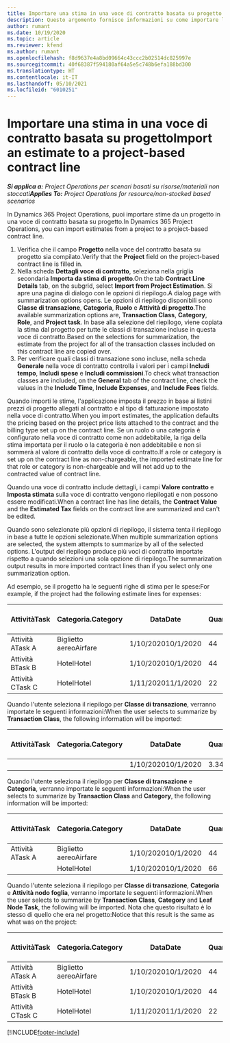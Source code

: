 ```yaml
---
title: Importare una stima in una voce di contratto basata su progetto
description: Questo argomento fornisce informazioni su come importare le stime da un progetto a una voce di contratto.
author: rumant
ms.date: 10/19/2020
ms.topic: article
ms.reviewer: kfend
ms.author: rumant
ms.openlocfilehash: f8d9637e4a8bd09664c43ccc2b02514dc825997e
ms.sourcegitcommit: 40f68387f594180af64a5e5c748b6efa188bd300
ms.translationtype: HT
ms.contentlocale: it-IT
ms.lasthandoff: 05/10/2021
ms.locfileid: "6010251"
---
```

# <a name="import-an-estimate-to-a-project-based-contract-line"></a><span data-ttu-id="18152-103">Importare una stima in una voce di contratto basata su progetto</span><span class="sxs-lookup"><span data-stu-id="18152-103">Import an estimate to a project-based contract line</span></span>

<span data-ttu-id="18152-104">_**Si applica a:** Project Operations per scenari basati su risorse/materiali non stoccati_</span><span class="sxs-lookup"><span data-stu-id="18152-104">_**Applies To:** Project Operations for resource/non-stocked based scenarios_</span></span>

<span data-ttu-id="18152-105">In Dynamics 365 Project Operations, puoi importare stime da un progetto in una voce di contratto basata su progetto.</span><span class="sxs-lookup"><span data-stu-id="18152-105">In Dynamics 365 Project Operations, you can import estimates from a project to a project-based contract line.</span></span>

1. <span data-ttu-id="18152-106">Verifica che il campo **Progetto** nella voce del contratto basata su progetto sia compilato.</span><span class="sxs-lookup"><span data-stu-id="18152-106">Verify that the **Project** field on the project-based contract line is filled in.</span></span>
2. <span data-ttu-id="18152-107">Nella scheda **Dettagli voce di contratto**, seleziona nella griglia secondaria **Importa da stima di progetto**.</span><span class="sxs-lookup"><span data-stu-id="18152-107">On the tab **Contract Line Details** tab, on the subgrid, select **Import from Project Estimation**.</span></span> <span data-ttu-id="18152-108">Si apre una pagina di dialogo con le opzioni di riepilogo.</span><span class="sxs-lookup"><span data-stu-id="18152-108">A dialog page with summarization options opens.</span></span> <span data-ttu-id="18152-109">Le opzioni di riepilogo disponibili sono **Classe di transazione**, **Categoria**, **Ruolo** e **Attività di progetto**.</span><span class="sxs-lookup"><span data-stu-id="18152-109">The available summarization options are, **Transaction Class**, **Category**, **Role**, and **Project task**.</span></span> <span data-ttu-id="18152-110">In base alla selezione del riepilogo, viene copiata la stima dal progetto per tutte le classi di transazione incluse in questa voce di contratto.</span><span class="sxs-lookup"><span data-stu-id="18152-110">Based on the selections for summarization, the estimate from the project for all of the transaction classes included on this contract line are copied over.</span></span> 
3. <span data-ttu-id="18152-111">Per verificare quali classi di transazione sono incluse, nella scheda **Generale** nella voce di contratto controlla i valori per i campi **Includi tempo**, **Includi spese** e **Includi commissioni**.</span><span class="sxs-lookup"><span data-stu-id="18152-111">To check what transaction classes are included, on the **General** tab of the contract line, check the values in the **Include Time**, **Include Expenses**, and **Include Fees** fields.</span></span>

<span data-ttu-id="18152-112">Quando importi le stime, l'applicazione imposta il prezzo in base ai listini prezzi di progetto allegati al contratto e al tipo di fatturazione impostato nella voce di contratto.</span><span class="sxs-lookup"><span data-stu-id="18152-112">When you import estimates, the application defaults the pricing based on the project price lists attached to the contract and the billing type set up on the contract line.</span></span> <span data-ttu-id="18152-113">Se un ruolo o una categoria è configurato nella voce di contratto come non addebitabile, la riga della stima importata per il ruolo o la categoria è non addebitabile e non si sommerà al valore di contratto della voce di contratto.</span><span class="sxs-lookup"><span data-stu-id="18152-113">If a role or category is set up on the contract line as non-chargeable, the imported estimate line for that role or category is non-chargeable and will not add up to the contracted value of contract line.</span></span>

<span data-ttu-id="18152-114">Quando una voce di contratto include dettagli, i campi **Valore contratto** e **Imposta stimata** sulla voce di contratto vengono riepilogati e non possono essere modificati.</span><span class="sxs-lookup"><span data-stu-id="18152-114">When a contract line has line details, the **Contract Value** and the **Estimated Tax** fields on the contract line are summarized and can't be edited.</span></span>

<span data-ttu-id="18152-115">Quando sono selezionate più opzioni di riepilogo, il sistema tenta il riepilogo in base a tutte le opzioni selezionate.</span><span class="sxs-lookup"><span data-stu-id="18152-115">When multiple summarization options are selected, the system attempts to summarize by all of the selected options.</span></span> <span data-ttu-id="18152-116">L'output del riepilogo produce più voci di contratto importate rispetto a quando selezioni una sola opzione di riepilogo.</span><span class="sxs-lookup"><span data-stu-id="18152-116">The summarization output results in more imported contract lines than if you select only one summarization option.</span></span>

<span data-ttu-id="18152-117">Ad esempio, se il progetto ha le seguenti righe di stima per le spese:</span><span class="sxs-lookup"><span data-stu-id="18152-117">For example, if the project had the following estimate lines for expenses:</span></span>

| <span data-ttu-id="18152-118">Attività</span><span class="sxs-lookup"><span data-stu-id="18152-118">Task</span></span> | <span data-ttu-id="18152-119">Categoria.</span><span class="sxs-lookup"><span data-stu-id="18152-119">Category</span></span> | <span data-ttu-id="18152-120">Data</span><span class="sxs-lookup"><span data-stu-id="18152-120">Date</span></span> | <span data-ttu-id="18152-121">Quantità</span><span class="sxs-lookup"><span data-stu-id="18152-121">Quantity</span></span> | <span data-ttu-id="18152-122">Prezzo unitario</span><span class="sxs-lookup"><span data-stu-id="18152-122">Unit price</span></span> | <span data-ttu-id="18152-123">Importa</span><span class="sxs-lookup"><span data-stu-id="18152-123">Amount</span></span> |
| --- | --- | --- | --- | --- | --- |
| <span data-ttu-id="18152-124">Attività A</span><span class="sxs-lookup"><span data-stu-id="18152-124">Task A</span></span> | <span data-ttu-id="18152-125">Biglietto aereo</span><span class="sxs-lookup"><span data-stu-id="18152-125">Airfare</span></span> | <span data-ttu-id="18152-126">1/10/2020</span><span class="sxs-lookup"><span data-stu-id="18152-126">10/1/2020</span></span> | <span data-ttu-id="18152-127">4</span><span class="sxs-lookup"><span data-stu-id="18152-127">4</span></span> | <span data-ttu-id="18152-128">400</span><span class="sxs-lookup"><span data-stu-id="18152-128">400</span></span> | <span data-ttu-id="18152-129">1600</span><span class="sxs-lookup"><span data-stu-id="18152-129">1600</span></span> |
| <span data-ttu-id="18152-130">Attività B</span><span class="sxs-lookup"><span data-stu-id="18152-130">Task B</span></span> | <span data-ttu-id="18152-131">Hotel</span><span class="sxs-lookup"><span data-stu-id="18152-131">Hotel</span></span> | <span data-ttu-id="18152-132">1/10/2020</span><span class="sxs-lookup"><span data-stu-id="18152-132">10/1/2020</span></span> | <span data-ttu-id="18152-133">4</span><span class="sxs-lookup"><span data-stu-id="18152-133">4</span></span> | <span data-ttu-id="18152-134">200</span><span class="sxs-lookup"><span data-stu-id="18152-134">200</span></span> | <span data-ttu-id="18152-135">800</span><span class="sxs-lookup"><span data-stu-id="18152-135">800</span></span> |
| <span data-ttu-id="18152-136">Attività C</span><span class="sxs-lookup"><span data-stu-id="18152-136">Task C</span></span> | <span data-ttu-id="18152-137">Hotel</span><span class="sxs-lookup"><span data-stu-id="18152-137">Hotel</span></span> | <span data-ttu-id="18152-138">1/11/2020</span><span class="sxs-lookup"><span data-stu-id="18152-138">11/1/2020</span></span> | <span data-ttu-id="18152-139">2</span><span class="sxs-lookup"><span data-stu-id="18152-139">2</span></span> | <span data-ttu-id="18152-140">200</span><span class="sxs-lookup"><span data-stu-id="18152-140">200</span></span> | <span data-ttu-id="18152-141">400</span><span class="sxs-lookup"><span data-stu-id="18152-141">400</span></span> |

<span data-ttu-id="18152-142">Quando l'utente seleziona il riepilogo per **Classe di transazione**, verranno importate le seguenti informazioni:</span><span class="sxs-lookup"><span data-stu-id="18152-142">When the user selects to summarize by **Transaction Class**, the following information will be imported:</span></span>

| <span data-ttu-id="18152-143">Attività</span><span class="sxs-lookup"><span data-stu-id="18152-143">Task</span></span> | <span data-ttu-id="18152-144">Categoria.</span><span class="sxs-lookup"><span data-stu-id="18152-144">Category</span></span> | <span data-ttu-id="18152-145">Data</span><span class="sxs-lookup"><span data-stu-id="18152-145">Date</span></span> | <span data-ttu-id="18152-146">Quantità</span><span class="sxs-lookup"><span data-stu-id="18152-146">Quantity</span></span> | <span data-ttu-id="18152-147">Prezzo unitario</span><span class="sxs-lookup"><span data-stu-id="18152-147">Unit price</span></span> | <span data-ttu-id="18152-148">Importa</span><span class="sxs-lookup"><span data-stu-id="18152-148">Amount</span></span> |
| --- | --- | --- | --- | --- | --- |
| &nbsp;  | &nbsp;  | <span data-ttu-id="18152-149">1/10/2020</span><span class="sxs-lookup"><span data-stu-id="18152-149">10/1/2020</span></span> | <span data-ttu-id="18152-150">3.34</span><span class="sxs-lookup"><span data-stu-id="18152-150">3.34</span></span> | <span data-ttu-id="18152-151">840</span><span class="sxs-lookup"><span data-stu-id="18152-151">840</span></span> | <span data-ttu-id="18152-152">2800</span><span class="sxs-lookup"><span data-stu-id="18152-152">2800</span></span> |

<span data-ttu-id="18152-153">Quando l'utente seleziona il riepilogo per **Classe di transazione** e **Categoria**, verranno importate le seguenti informazioni:</span><span class="sxs-lookup"><span data-stu-id="18152-153">When the user selects to summarize by **Transaction Class** and **Category**, the following information will be imported:</span></span>

| <span data-ttu-id="18152-154">Attività</span><span class="sxs-lookup"><span data-stu-id="18152-154">Task</span></span> | <span data-ttu-id="18152-155">Categoria.</span><span class="sxs-lookup"><span data-stu-id="18152-155">Category</span></span> | <span data-ttu-id="18152-156">Data</span><span class="sxs-lookup"><span data-stu-id="18152-156">Date</span></span> | <span data-ttu-id="18152-157">Quantità</span><span class="sxs-lookup"><span data-stu-id="18152-157">Quantity</span></span> | <span data-ttu-id="18152-158">Prezzo unitario</span><span class="sxs-lookup"><span data-stu-id="18152-158">Unit price</span></span> | <span data-ttu-id="18152-159">Importa</span><span class="sxs-lookup"><span data-stu-id="18152-159">Amount</span></span> |
| --- | --- | --- | --- | --- | --- |
| <span data-ttu-id="18152-160">Attività A</span><span class="sxs-lookup"><span data-stu-id="18152-160">Task A</span></span> | <span data-ttu-id="18152-161">Biglietto aereo</span><span class="sxs-lookup"><span data-stu-id="18152-161">Airfare</span></span> | <span data-ttu-id="18152-162">1/10/2020</span><span class="sxs-lookup"><span data-stu-id="18152-162">10/1/2020</span></span> | <span data-ttu-id="18152-163">4</span><span class="sxs-lookup"><span data-stu-id="18152-163">4</span></span> | <span data-ttu-id="18152-164">400</span><span class="sxs-lookup"><span data-stu-id="18152-164">400</span></span> | <span data-ttu-id="18152-165">1600</span><span class="sxs-lookup"><span data-stu-id="18152-165">1600</span></span> |
| &nbsp;  | <span data-ttu-id="18152-166">Hotel</span><span class="sxs-lookup"><span data-stu-id="18152-166">Hotel</span></span> | <span data-ttu-id="18152-167">1/10/2020</span><span class="sxs-lookup"><span data-stu-id="18152-167">10/1/2020</span></span> | <span data-ttu-id="18152-168">6</span><span class="sxs-lookup"><span data-stu-id="18152-168">6</span></span> | <span data-ttu-id="18152-169">200</span><span class="sxs-lookup"><span data-stu-id="18152-169">200</span></span> | <span data-ttu-id="18152-170">1200</span><span class="sxs-lookup"><span data-stu-id="18152-170">1200</span></span> |

<span data-ttu-id="18152-171">Quando l'utente seleziona il riepilogo per **Classe di transazione**, **Categoria** e **Attività nodo foglia**, verranno importate le seguenti informazioni.</span><span class="sxs-lookup"><span data-stu-id="18152-171">When the user selects to summarize by **Transaction Class**, **Category** and **Leaf Node Task**, the following will be imported.</span></span> <span data-ttu-id="18152-172">Nota che questo risultato è lo stesso di quello che era nel progetto:</span><span class="sxs-lookup"><span data-stu-id="18152-172">Notice that this result is the same as what was on the project:</span></span>

| <span data-ttu-id="18152-173">Attività</span><span class="sxs-lookup"><span data-stu-id="18152-173">Task</span></span> | <span data-ttu-id="18152-174">Categoria.</span><span class="sxs-lookup"><span data-stu-id="18152-174">Category</span></span> | <span data-ttu-id="18152-175">Data</span><span class="sxs-lookup"><span data-stu-id="18152-175">Date</span></span> | <span data-ttu-id="18152-176">Quantità</span><span class="sxs-lookup"><span data-stu-id="18152-176">Quantity</span></span> | <span data-ttu-id="18152-177">Prezzo unitario</span><span class="sxs-lookup"><span data-stu-id="18152-177">Unit price</span></span> | <span data-ttu-id="18152-178">Importa</span><span class="sxs-lookup"><span data-stu-id="18152-178">Amount</span></span> |
| --- | --- | --- | --- | --- | --- |
| <span data-ttu-id="18152-179">Attività A</span><span class="sxs-lookup"><span data-stu-id="18152-179">Task A</span></span> | <span data-ttu-id="18152-180">Biglietto aereo</span><span class="sxs-lookup"><span data-stu-id="18152-180">Airfare</span></span> | <span data-ttu-id="18152-181">1/10/2020</span><span class="sxs-lookup"><span data-stu-id="18152-181">10/1/2020</span></span> | <span data-ttu-id="18152-182">4</span><span class="sxs-lookup"><span data-stu-id="18152-182">4</span></span> | <span data-ttu-id="18152-183">400</span><span class="sxs-lookup"><span data-stu-id="18152-183">400</span></span> | <span data-ttu-id="18152-184">1600</span><span class="sxs-lookup"><span data-stu-id="18152-184">1600</span></span> |
| <span data-ttu-id="18152-185">Attività B</span><span class="sxs-lookup"><span data-stu-id="18152-185">Task B</span></span> | <span data-ttu-id="18152-186">Hotel</span><span class="sxs-lookup"><span data-stu-id="18152-186">Hotel</span></span> | <span data-ttu-id="18152-187">1/10/2020</span><span class="sxs-lookup"><span data-stu-id="18152-187">10/1/2020</span></span> | <span data-ttu-id="18152-188">4</span><span class="sxs-lookup"><span data-stu-id="18152-188">4</span></span> | <span data-ttu-id="18152-189">200</span><span class="sxs-lookup"><span data-stu-id="18152-189">200</span></span> | <span data-ttu-id="18152-190">800</span><span class="sxs-lookup"><span data-stu-id="18152-190">800</span></span> |
| <span data-ttu-id="18152-191">Attività C</span><span class="sxs-lookup"><span data-stu-id="18152-191">Task C</span></span> | <span data-ttu-id="18152-192">Hotel</span><span class="sxs-lookup"><span data-stu-id="18152-192">Hotel</span></span> | <span data-ttu-id="18152-193">1/11/2020</span><span class="sxs-lookup"><span data-stu-id="18152-193">11/1/2020</span></span> | <span data-ttu-id="18152-194">2</span><span class="sxs-lookup"><span data-stu-id="18152-194">2</span></span> | <span data-ttu-id="18152-195">200</span><span class="sxs-lookup"><span data-stu-id="18152-195">200</span></span> | <span data-ttu-id="18152-196">400</span><span class="sxs-lookup"><span data-stu-id="18152-196">400</span></span> |


[!INCLUDE[footer-include](../includes/footer-banner.md)]